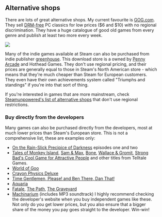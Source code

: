 ## Alternative shops ##

There are lots of great alternative shops. My current favourite is [GOG.com](http://www.gog.com/). They sell [DRM-free](http://en.wikipedia.org/wiki/Digital_rights_management#.22DRM-Free.22) PC classics for low prices ($6 and $10) with no regional discrimination. They have a huge catalogue of good old games from every genre and publish at least two more every week.

[![](http://i219.photobucket.com/albums/cc285/jmoviedb/wht_468x60.jpg)](http://www.gog.com/)


Many of the indie games available at Steam can also be purchased from indie publisher [greenhouse](http://www.playgreenhouse.com/). This download store is a owned by [Penny Arcade](http://www.penny-arcade.com/) and Hothead Games. They don't use regional pricing, and their prices are generally equal to those in Steam's North American store - which means that they're much cheaper than Steam for European customers. They even have their own achievements system called "Triumphs and standings" if you're into that sort of thing.

If you're interested in games that are more mainstream, check  [Steamunpowered's list of alternative shops](http://steamunpowered.eu/steam-alternatives/) that don't use regional restrictions.

### Buy directly from the developers ###
Many games can also be purchased directly from the developers, most at much lower prices than Steam's European store. This is not a comprehensive list, these are examples only:
  * [On the Rain-Slick Precipice of Darkness](http://www.playgreenhouse.com/game/HOTHG-000001-01/) episodes one and two
  * [Tales of Monkey Island](http://www.telltalegames.com/monkeyisland), [Sam & Max](http://www.telltalegames.com/samandmax), [Bone](http://www.telltalegames.com/bone), [Wallace & Gromit](http://www.telltalegames.com/wallaceandgromit), [Strong Bad's Cool Game for Attractive People](http://www.telltalegames.com/strongbad) and other titles from Telltale Games.
  * [World of Goo](http://2dboy.com/games.php)
  * [Crayon Physics Deluxe](http://www.crayonphysics.com/)
  * [Time Gentlemen, Please! and Ben There, Dan That!](http://www.zombie-cow.com/)
  * [Aquaria](http://www.bit-blot.com/aquaria/index.html)
  * [Fatale](http://tale-of-tales.com/Fatale/), [The Path](http://tale-of-tales.com/ThePath/), [The Graveyard](http://tale-of-tales.com/TheGraveyard/)
  * [Machinarium](http://machinarium.net/) (includes MP3 soundtrack)
I highly recommend checking the developer's website when you buy independent games like these. Not only do you get lower prices, but you also ensure that a bigger share of the money you pay goes straight to the developer. Win-win!